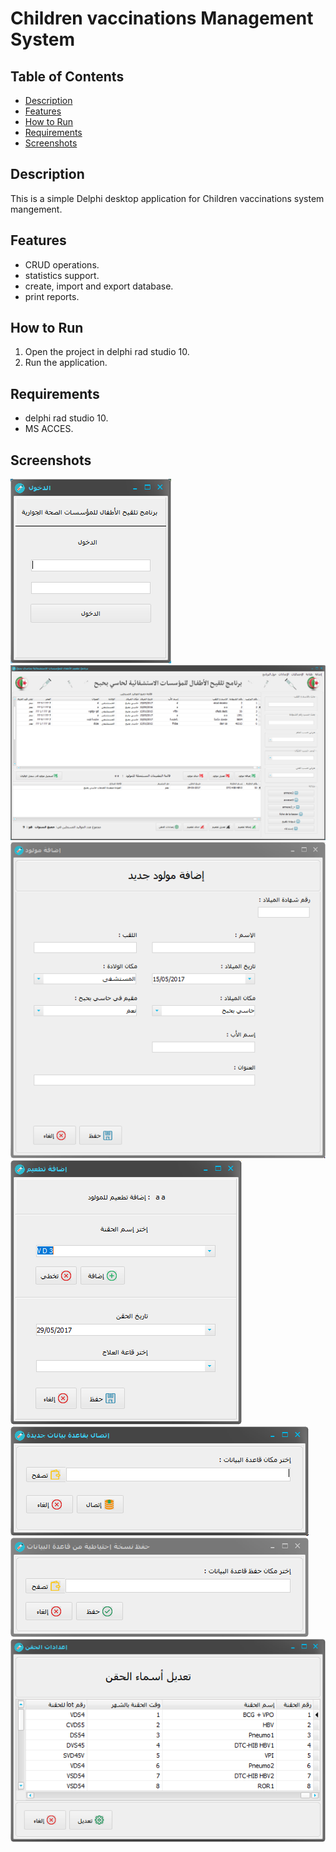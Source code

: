 # Children vaccinations Management System

## Table of Contents
- [Description](#description)
- [Features](#features)
- [How to Run](#how-to-run)
- [Requirements](#requirements)
- [Screenshots](#screenshots)

## Description
This is a simple Delphi desktop application for Children vaccinations system mangement.

## Features
- CRUD operations.
- statistics support.
- create, import and export database. 
- print reports.

## How to Run
1. Open the project in delphi rad studio 10.
2. Run the application.

## Requirements
- delphi rad studio 10.
- MS ACCES.


## Screenshots
![Login Screen](Screenshots/1.png)
![Main Screen](Screenshots/2.png)
![New Child Screen](Screenshots/3.png)
![New Vaccin Screen](Screenshots/4.png)
![New db Screen](Screenshots/5.png)
![Save db Screen](Screenshots/6.png)
![Injection List Screen](Screenshots/7.png)
